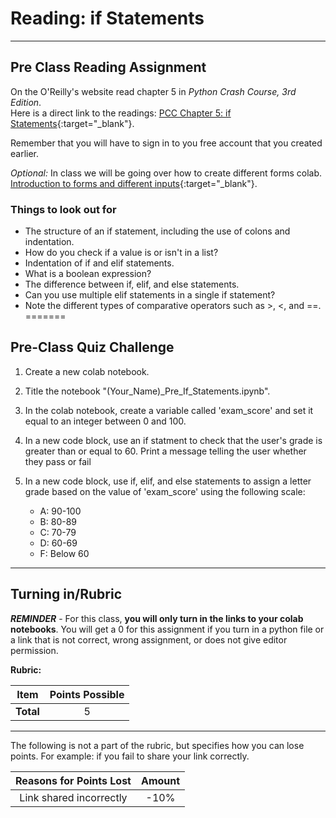 #  Reading: if Statements

---

## Pre Class Reading Assignment

On the O'Reilly's website read chapter 5 in _Python Crash Course, 3rd Edition_. 
</br>Here is a direct link to the readings: [PCC Chapter 5: if Statements](https://learning.oreilly.com/library/view/python-crash-course/9781098156664/c05.xhtml){:target="_blank"}.

Remember that you will have to sign in to you free account that you created earlier.

_Optional:_ In class we will be going over how to create different forms colab. [Introduction to forms and different inputs](https://www.tutorialspoint.com/google_colab/google_colab_adding_forms.htm){:target="_blank"}.

### Things to look out for
- The structure of an if statement, including the use of colons and indentation.
- How do you check if a value is or isn't in a list?
- Indentation of if and elif statements.
- What is a boolean expression?
- The difference between if, elif, and else statements.
- Can you use multiple elif statements in a single if statement?
- Note the different types of comparative operators such as >, <, and ==.
=======

## Pre-Class Quiz Challenge

1. Create a new colab notebook.

2. Title the notebook "(Your_Name)_Pre_If_Statements.ipynb".

3. In the colab notebook, create a variable called 'exam_score' and set it equal to an integer between 0 and 100.

4. In a new code block, use an if statment to check that the user's grade is greater than or equal to 60. Print a message telling the user whether they pass or fail

5. In a new code block, use if, elif, and else statements to assign a letter grade based on the value of 'exam_score' using the following scale:
   - A: 90-100
   - B: 80-89
   - C: 70-79
   - D: 60-69
   - F: Below 60

---

## Turning in/Rubric

**_REMINDER_** - For this class, **you will only turn in the links to your colab notebooks**. You will get a 0 for this assignment if you turn in a python file or a link that is not correct, wrong assignment, or does not give editor permission.

**Rubric:**

|                      Item                      | Points Possible |
|:----------------------------------------------:|:---------------:|
| <div style="text-align: right">**Total**</div> |        5        |

---

The following is not a part of the rubric, but specifies how you can lose points. For example: if you fail to share your link correctly.

| **Reasons for Points Lost** |    **Amount**     |  
|:---------------------------:|:-----------------:|
|   Link shared incorrectly   |       -10%        | 